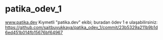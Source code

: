 # patika_odev_1
www.patika.dev
Kıymetli "patika.dev" ekibi;
buradan ödev 1 e ulaşabilirsiniz:
https://github.com/saitbuyukkaya/patika_odev_1/commit/23b5329a211b9b1d6ed451b014fb15676bf64967
